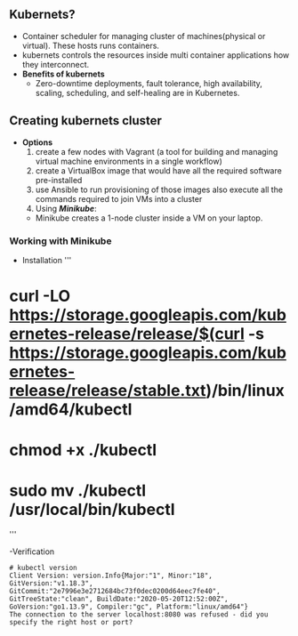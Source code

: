 ## Kubernets?
  - Container scheduler for managing cluster of machines(physical or virtual). These hosts runs containers. 
  - kubernets controls the resources inside multi container applications how they interconnect.
  - **Benefits of kubernets**
    - Zero-downtime deployments, fault tolerance, high availability, scaling, scheduling, and self-healing are in Kubernetes.
    
## Creating kubernets cluster
  - **Options**
    1. create a few nodes with Vagrant (a tool for building and managing virtual machine environments in a single workflow) 
    2. create a VirtualBox image that would have all the required software pre-installed
    3. use Ansible to run provisioning of those images also execute all the commands required to join VMs into a cluster
    4. Using ***Minikube***:
      - Minikube creates a 1-node cluster inside a VM on your laptop. 

### Working with Minikube

- Installation
'''
# curl -LO https://storage.googleapis.com/kubernetes-release/release/$(curl -s https://storage.googleapis.com/kubernetes-release/release/stable.txt)/bin/linux/amd64/kubectl
# chmod +x ./kubectl
# sudo mv ./kubectl /usr/local/bin/kubectl
'''

-Verification
```
# kubectl version
Client Version: version.Info{Major:"1", Minor:"18", GitVersion:"v1.18.3", GitCommit:"2e7996e3e2712684bc73f0dec0200d64eec7fe40", GitTreeState:"clean", BuildDate:"2020-05-20T12:52:00Z", GoVersion:"go1.13.9", Compiler:"gc", Platform:"linux/amd64"}
The connection to the server localhost:8080 was refused - did you specify the right host or port?
```
